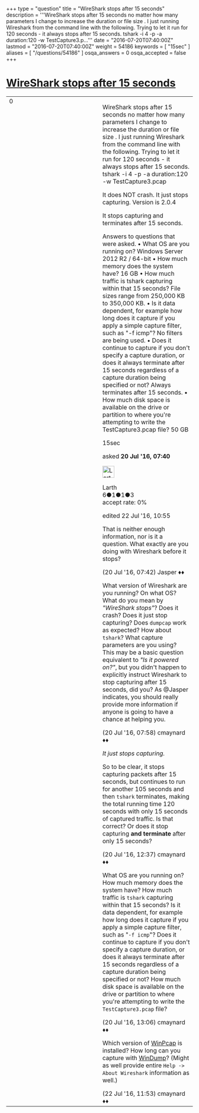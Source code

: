 +++
type = "question"
title = "WireShark stops after 15 seconds"
description = '''WireShark stops after 15 seconds no matter how many parameters I change to increase the duration or file size . I just running Wireshark from the command line with the following. Trying to let it run for 120 seconds - it always stops after 15 seconds. tshark -i 4 -p -a duration:120 -w TestCapture3.p...'''
date = "2016-07-20T07:40:00Z"
lastmod = "2016-07-20T07:40:00Z"
weight = 54186
keywords = [ "15sec" ]
aliases = [ "/questions/54186" ]
osqa_answers = 0
osqa_accepted = false
+++

<div class="headNormal">

# [WireShark stops after 15 seconds](/questions/54186/wireshark-stops-after-15-seconds)

</div>

<div id="main-body">

<div id="askform">

<table id="question-table" style="width:100%;"><colgroup><col style="width: 50%" /><col style="width: 50%" /></colgroup><tbody><tr class="odd"><td style="width: 30px; vertical-align: top"><div class="vote-buttons"><div id="post-54186-score" class="post-score" title="current number of votes">0</div><div id="favorite-count" class="favorite-count"></div></div></td><td><div id="item-right"><div class="question-body"><p>WireShark stops after 15 seconds no matter how many parameters I change to increase the duration or file size . I just running Wireshark from the command line with the following. Trying to let it run for 120 seconds - it always stops after 15 seconds. tshark -i 4 -p -a duration:120 -w TestCapture3.pcap</p><p>It does NOT crash. It just stops capturing. Version is 2.0.4</p><p>It stops capturing and terminates after 15 seconds.</p><p>Answers to questions that were asked. • What OS are you running on? Windows Server 2012 R2 / 64-bit • How much memory does the system have? 16 GB • How much traffic is tshark capturing within that 15 seconds? File sizes range from 250,000 KB to 350,000 KB. • Is it data dependent, for example how long does it capture if you apply a simple capture filter, such as "-f icmp"? No filters are being used. • Does it continue to capture if you don't specify a capture duration, or does it always terminate after 15 seconds regardless of a capture duration being specified or not? Always terminates after 15 seconds. • How much disk space is available on the drive or partition to where you're attempting to write the TestCapture3.pcap file? 50 GB</p></div><div id="question-tags" class="tags-container tags">15sec</div><div id="question-controls" class="post-controls"></div><div class="post-update-info-container"><div class="post-update-info post-update-info-user"><p>asked <strong>20 Jul '16, 07:40</strong></p><img src="https://secure.gravatar.com/avatar/5f9de2f71d1777a1883a191d8a047998?s=32&amp;d=identicon&amp;r=g" class="gravatar" width="32" height="32" alt="Larth&#39;s gravatar image" /><p>Larth<br />
<span class="score" title="6 reputation points">6</span><span title="1 badges"><span class="badge1">●</span><span class="badgecount">1</span></span><span title="1 badges"><span class="silver">●</span><span class="badgecount">1</span></span><span title="3 badges"><span class="bronze">●</span><span class="badgecount">3</span></span><br />
<span class="accept_rate" title="Rate of the user&#39;s accepted answers">accept rate:</span> <span title="Larth has no accepted answers">0%</span></p></div><div class="post-update-info post-update-info-edited"><p>edited 22 Jul '16, 10:55</p></div></div><div id="comments-container-54186" class="comments-container"><span id="54187"></span><div id="comment-54187" class="comment"><div id="post-54187-score" class="comment-score"></div><div class="comment-text"><p>That is neither enough information, nor is it a question. What exactly are you doing with Wireshark before it stops?</p></div><div id="comment-54187-info" class="comment-info"><span class="comment-age">(20 Jul '16, 07:42)</span> Jasper ♦♦</div></div><span id="54188"></span><div id="comment-54188" class="comment"><div id="post-54188-score" class="comment-score"></div><div class="comment-text"><p>What version of Wireshark are you running? On what OS? What do you mean by <em>"WireShark stops"</em>? Does it crash? Does it just stop capturing? Does <code>dumpcap</code> work as expected? How about <code>tshark</code>? What capture parameters are you using? This may be a basic question equivalent to <em>"Is it powered on?"</em>, but you didn't happen to explicitly instruct Wireshark to stop capturing after 15 seconds, did you? As @Jasper indicates, you should really provide more information if anyone is going to have a chance at helping you.</p></div><div id="comment-54188-info" class="comment-info"><span class="comment-age">(20 Jul '16, 07:58)</span> cmaynard ♦♦</div></div><span id="54203"></span><div id="comment-54203" class="comment"><div id="post-54203-score" class="comment-score"></div><div class="comment-text"><p><em>It just stops capturing.</em></p><p>So to be clear, it stops capturing packets after 15 seconds, but continues to run for another 105 seconds and then <code>tshark</code> terminates, making the total running time 120 seconds with only 15 seconds of captured traffic. Is that correct? Or does it stop capturing <strong>and terminate</strong> after only 15 seconds?</p></div><div id="comment-54203-info" class="comment-info"><span class="comment-age">(20 Jul '16, 12:37)</span> cmaynard ♦♦</div></div><span id="54206"></span><div id="comment-54206" class="comment"><div id="post-54206-score" class="comment-score"></div><div class="comment-text"><p>What OS are you running on? How much memory does the system have? How much traffic is <code>tshark</code> capturing within that 15 seconds? Is it data dependent, for example how long does it capture if you apply a simple capture filter, such as "<code>-f icmp</code>"? Does it continue to capture if you don't specify a capture duration, or does it always terminate after 15 seconds regardless of a capture duration being specified or not? How much disk space is available on the drive or partition to where you're attempting to write the <code>TestCapture3.pcap</code> file?</p></div><div id="comment-54206-info" class="comment-info"><span class="comment-age">(20 Jul '16, 13:06)</span> cmaynard ♦♦</div></div><span id="54242"></span><div id="comment-54242" class="comment"><div id="post-54242-score" class="comment-score"></div><div class="comment-text"><p>Which version of <a href="https://www.winpcap.org/">WinPcap</a> is installed? How long can you capture with <a href="https://www.winpcap.org/windump/">WinDump</a>? (Might as well provide entire <code>Help -&gt; About Wireshark</code> information as well.)</p></div><div id="comment-54242-info" class="comment-info"><span class="comment-age">(22 Jul '16, 11:53)</span> cmaynard ♦♦</div></div></div><div id="comment-tools-54186" class="comment-tools"></div><div class="clear"></div><div id="comment-54186-form-container" class="comment-form-container"></div><div class="clear"></div></div></td></tr></tbody></table>

</div>

</div>

